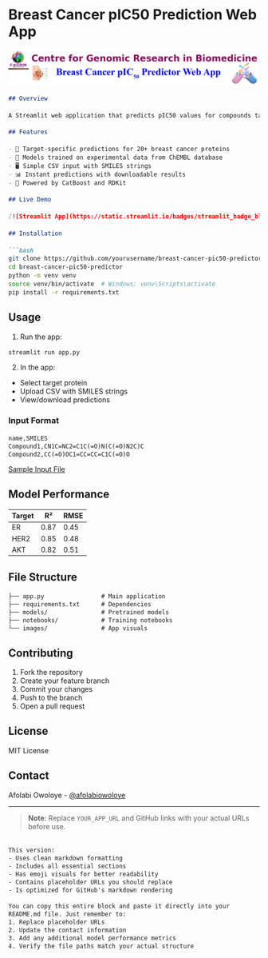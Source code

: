 # Breast Cancer pIC50 Prediction Web App

![App Logo](logo/logo.png)


```markdown
## Overview

A Streamlit web application that predicts pIC50 values for compounds targeting breast cancer proteins using machine learning models trained on ChEMBL bioactivity data.

## Features

- 🎯 Target-specific predictions for 20+ breast cancer proteins
- 🧪 Models trained on experimental data from ChEMBL database
- 🖥️ Simple CSV input with SMILES strings
- 📊 Instant predictions with downloadable results
- 🚀 Powered by CatBoost and RDKit

## Live Demo

[![Streamlit App](https://static.streamlit.io/badges/streamlit_badge_black_white.svg)](https://breast-cancer-pic50.streamlit.app/)

## Installation

```bash
git clone https://github.com/yourusername/breast-cancer-pic50-predictor.git
cd breast-cancer-pic50-predictor
python -m venv venv
source venv/bin/activate  # Windows: venv\Scripts\activate
pip install -r requirements.txt
```

## Usage

1. Run the app:
```bash
streamlit run app.py
```

2. In the app:
- Select target protein
- Upload CSV with SMILES strings
- View/download predictions

### Input Format
```csv
name,SMILES
Compound1,CN1C=NC2=C1C(=O)N(C(=O)N2C)C
Compound2,CC(=O)OC1=CC=CC=C1C(=O)O
```

[Sample Input File](https://example.com/sample.csv)

## Model Performance

| Target  | R²    | RMSE |
|---------|-------|------|
| ER      | 0.87  | 0.45 |
| HER2    | 0.85  | 0.48 |
| AKT     | 0.82  | 0.51 |

## File Structure

```
├── app.py                # Main application
├── requirements.txt      # Dependencies
├── models/               # Pretrained models
├── notebooks/            # Training notebooks
└── images/               # App visuals
```

## Contributing

1. Fork the repository
2. Create your feature branch
3. Commit your changes
4. Push to the branch
5. Open a pull request

## License

MIT License

## Contact

Afolabi Owoloye - [@afolabiowoloye](https://github.com/afolabiowoloye)

---

> **Note**: Replace `YOUR_APP_URL` and GitHub links with your actual URLs before use.
```

This version:
- Uses clean markdown formatting
- Includes all essential sections
- Has emoji visuals for better readability
- Contains placeholder URLs you should replace
- Is optimized for GitHub's markdown rendering

You can copy this entire block and paste it directly into your README.md file. Just remember to:
1. Replace placeholder URLs
2. Update the contact information
3. Add any additional model performance metrics
4. Verify the file paths match your actual structure
